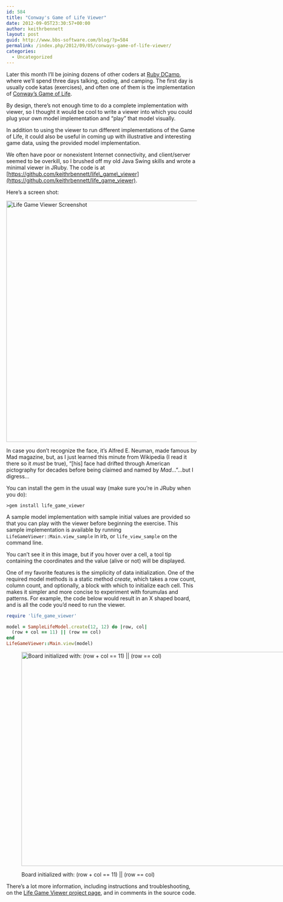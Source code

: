 ```yaml
---
id: 584
title: "Conway's Game of Life Viewer"
date: 2012-09-05T23:30:57+00:00
author: keithrbennett
layout: post
guid: http://www.bbs-software.com/blog/?p=584
permalink: /index.php/2012/09/05/conways-game-of-life-viewer/
categories:
  - Uncategorized
---
```

Later this month I&#8217;ll be joining dozens of other coders at [Ruby DCamp](http://www.rubydcamp.org), where we&#8217;ll spend three days talking, coding, and camping. The first day is usually code katas (exercises), and often one of them is the implementation of [Conway&#8217;s Game of Life](http://en.wikipedia.org/wiki/Conway%27s_Game_of_Life).

By design, there&#8217;s not enough time to do a complete implementation with viewer, so I thought it would be cool to write a viewer into which you could plug your own model implementation and &#8220;play&#8221; that model visually.

In addition to using the viewer to run different implementations of the Game of Life, it could also be useful in coming up with illustrative and interesting game data, using the provided model implementation.

We often have poor or nonexistent Internet connectivity, and client/server seemed to be overkill, so I brushed off my old Java Swing skills and wrote a minimal viewer in JRuby. The code is at [https://github.com/keithrbennett/life\_game\_viewer](https://github.com/keithrbennett/life_game_viewer).

Here&#8217;s a screen shot:

[<img src="http://www.bbs-software.com/blog/wp-content/uploads/2012/09/life-game-viewer7.png" alt="Life Game Viewer Screenshot" title="life-game-viewer" width="799" height="637" class="aligncenter size-full wp-image-666" />](http://www.bbs-software.com/blog/wp-content/uploads/2012/09/life-game-viewer7.png)

<div>
  In case you don&#8217;t recognize the face, it&#8217;s Alfred E. Neuman, made famous by Mad magazine, but, as I just learned this minute from Wikipedia (I read it there so it <em>must</em> be true), &#8220;[his] face had drifted through American pictography for decades before being claimed and named by <em>Mad</em>&#8230;&#8221;&#8230;but I digress&#8230;
</div>

You can install the gem in the usual way (make sure you&#8217;re in JRuby when you do):

```
>gem install life_game_viewer
```

A sample model implementation with sample initial values are provided so that you can play with the viewer before beginning the exercise. This sample implementation is available by running `LifeGameViewer::Main.view_sample` in irb, or `life_view_sample` on the command line.

You can&#8217;t see it in this image, but if you hover over a cell, a tool tip containing the coordinates and the value (alive or not) will be displayed.

One of my favorite features is the simplicity of data initialization. One of the required model methods is a static method _create_, which takes a row count, column count, and optionally, a block with which to initialize each cell. This makes it simpler and more concise to experiment with forumulas and patterns. For example, the code below would result in an X shaped board, and is all the code you&#8217;d need to run the viewer.

```ruby
require 'life_game_viewer'

model = SampleLifeModel.create(12, 12) do |row, col|
  (row + col == 11) || (row == col)
end
LifeGameViewer::Main.view(model)
```

<figure id="attachment_688" class="thumbnail wp-caption aligncenter" style="width: 810px">

[<img src="http://www.bbs-software.com/blog/wp-content/uploads/2012/09/life-game-viewer-x-board1.png" alt="Board initialized with: (row + col == 11) || (row == col)" title="life-game-viewer-x-board" width="800" height="565" class="size-full wp-image-688" />](http://www.bbs-software.com/blog/wp-content/uploads/2012/09/life-game-viewer-x-board1.png)<figcaption class="caption wp-caption-text">Board initialized with: (row + col == 11) || (row == col)</figcaption></figure> 

There&#8217;s a lot more information, including instructions and troubleshooting, on the [Life Game Viewer project page](https://github.com/keithrbennett/life_game_viewer), and in comments in the source code.